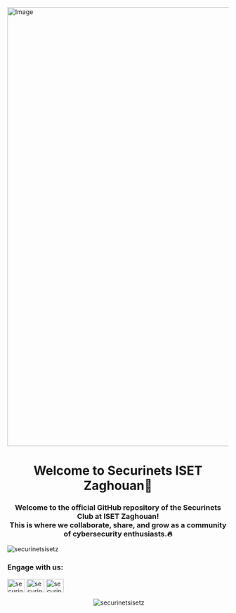 <a href="https://imgur.com/VzIlOw9" target="_blank">
  <img src="https://i.imgur.com/VzIlOw9.jpg" alt="Image" style="display: inline-block; width: 1000px; height: auto;">
</a>
<h1 align="center">Welcome to Securinets ISET Zaghouan👋</h1>
<h3 align="center">Welcome to the official GitHub repository of the Securinets Club at ISET Zaghouan! <br> This is where we collaborate, share, and grow as a community of cybersecurity enthusiasts.🔥</h3>

<p align="left"> <img src="https://komarev.com/ghpvc/?username=securinetsisetz&label=Profile%20views&color=0e75b6&style=flat" alt="securinetsisetz" /> </p>
<center>
<h3 align="left">Engage with us:</h3>
<p align="left">
<a href="https://linkedin.com/in/securinetsisetz" target="blank"><img align="center" src="https://raw.githubusercontent.com/rahuldkjain/github-profile-readme-generator/master/src/images/icons/Social/linked-in-alt.svg" alt="securinetsisetz" height="30" width="40" /></a>
<a href="https://fb.com/securinetsisetz" target="blank"><img align="center" src="https://raw.githubusercontent.com/rahuldkjain/github-profile-readme-generator/master/src/images/icons/Social/facebook.svg" alt="securinetsisetz" height="30" width="40" /></a>
<a href="https://instagram.com/securinetsisetz" target="blank"><img align="center" src="https://raw.githubusercontent.com/rahuldkjain/github-profile-readme-generator/master/src/images/icons/Social/instagram.svg" alt="securinetsisetz" height="30" width="40" /></a>
</p>

<p>&nbsp;<img align="center" src="https://github-readme-stats.vercel.app/api?username=securinetsisetz&show_icons=true&locale=en" alt="securinetsisetz" /></p>
</center>

